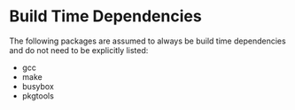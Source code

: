 # Build Time Dependencies

The following packages are assumed to always be build time dependencies and do
not need to be explicitly listed:

* gcc
* make
* busybox
* pkgtools

